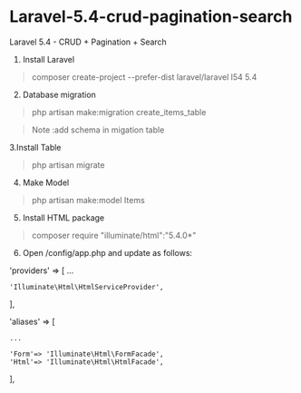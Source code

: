 # Laravel-5.4-crud-pagination-search
Laravel 5.4 - CRUD + Pagination + Search

1. Install Laravel 
>composer create-project --prefer-dist laravel/laravel l54 5.4 


2. Database migration
>php artisan make:migration create_items_table

>Note :add schema in migation table

3.Install Table
>php artisan migrate 	

4. Make Model
>php artisan make:model Items

5. Install HTML package
>composer require "illuminate/html":"5.4.0*"

6. Open /config/app.php and update as follows:

'providers' => [
	...
 
	'Illuminate\Html\HtmlServiceProvider',
],
 
'aliases' => [
 
	...
 
	'Form'=> 'Illuminate\Html\FormFacade', 
	'Html'=> 'Illuminate\Html\HtmlFacade',
],

